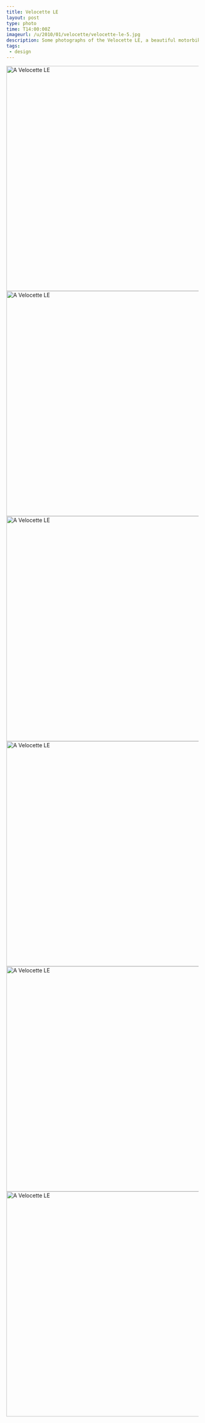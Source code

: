 ```yaml
---
title: Velocette LE
layout: post
type: photo
time: T14:00:00Z
imageurl: /u/2010/01/velocette/velocette-le-5.jpg
description: Some photographs of the Velocette LE, a beautiful motorbike.
tags:
 - design
---
```


<img src="http://dl.dropbox.com/u/84981/blog/u/2010/01/velocette/velocette-le-2.jpg" alt="A Velocette LE" width="590" />
<img src="http://dl.dropbox.com/u/84981/blog/u/2010/01/velocette/velocette-le-3.jpg" alt="A Velocette LE" width="590" />
<img src="http://dl.dropbox.com/u/84981/blog/u/2010/01/velocette/velocette-le-4.jpg" alt="A Velocette LE" width="590" />
<img src="http://dl.dropbox.com/u/84981/blog/u/2010/01/velocette/velocette-le.jpg" alt="A Velocette LE" width="590" />
<img src="http://dl.dropbox.com/u/84981/blog/u/2010/01/velocette/velocette-le-6.jpg" alt="A Velocette LE" width="590" />
<img src="http://dl.dropbox.com/u/84981/blog/u/2010/01/velocette/velocette-le-7.jpg" alt="A Velocette LE" width="590" />